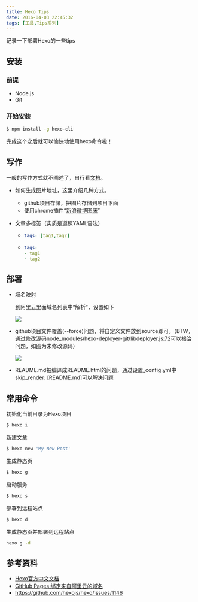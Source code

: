 ```yaml
---
title: Hexo Tips
date: 2016-04-03 22:45:32
tags: [工具,Tips系列]
---
```

记录一下部署Hexo的一些tips
## 安装

### 前提

* Node.js
* Git

### 开始安装

``` bash
$ npm install -g hexo-cli
```

完成这个之后就可以愉快地使用hexo命令啦！

## 写作

一般的写作方式就不阐述了，自行看[文档](https://hexo.io/zh-cn/docs/writing.html)。

* 如何生成图片地址，这里介绍几种方式。

  * github项目存储，把图片存储到项目下面
  * 使用chrome插件“[新浪微博图床](https://chrome.google.com/webstore/search/%E6%96%B0%E6%B5%AA%E5%BE%AE%E5%8D%9A%E5%9B%BE%E5%BA%8A?hl=zh-CN)”

* 文章多标签（实质是遵照YAML语法）

  * ``` yaml
    tags: [tag1,tag2] 
    ```

  * ```yaml
    tags:
    - tag1
    - tag2
    ```

## 部署

* 域名映射

  到阿里云里面域名列表中“解析”，设置如下

  ![](http://ww2.sinaimg.cn/large/68731f4agw1f2jyrd0otzj20pz04hq3n.jpg)
* github项目文件覆盖(--force)问题，将自定义文件放到source即可。（BTW，通过修改源码node_modules\hexo-deployer-git\libdeployer.js:72可以根治问题，如图为未修改源码）

  ![](http://ww1.sinaimg.cn/large/68731f4agw1f2jyucy7gfj20ga03ywfa.jpg)
* README.md被编译成README.html的问题，通过设置_config.yml中skip_render: [README.md]可以解决问题

## 常用命令

初始化当前目录为Hexo项目

```bash
$ hexo i
```

新建文章

``` bash
$ hexo new 'My New Post'
```

生成静态页

``` bash
$ hexo g
```

启动服务

``` bash
$ hexo s
```

部署到远程站点

``` bash
$ hexo d
```

生成静态页并部署到远程站点

``` bash
hexo g -d
```

## 参考资料

* [Hexo官方中文文档](https://hexo.io/zh-cn/docs/)
* [GitHub Pages 绑定来自阿里云的域名](http://quantumman.me/blog/setting-up-a-domain-with-gitHub-pages.html)
* https://github.com/hexojs/hexo/issues/1146